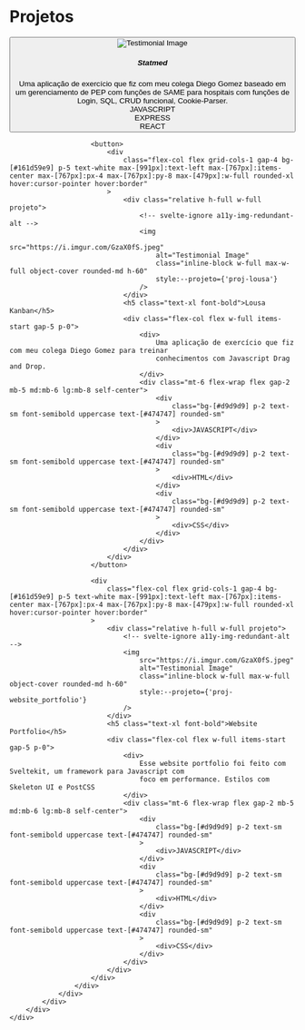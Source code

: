 <script lang="ts">
	import type { PageData } from '../experience/$types';

	export let data: PageData;
</script>

<div class="text-white">
	<div class="px-5 md:px-10">
		<div class="mx-auto w-full max-w-7xl">
			<div class="py-12 md:py-4 lg:py-3">
				<div class="flex-col flex items-center">
					<div class="max-w-[800px] text-center mb-8 md:mb-12 lg:mb-16">
						<h1 class="text-4xl md:text-5xl mt-10">Projetos</h1>
					</div>
					<div
						class="grid grid-cols-1 sm:grid-cols-2 md:grid-cols-3 gap-5 md:gap-4 lg:gap-6 justify-items-center sm:justify-items-stretch mb-12 md:mb-16 lg:mb-20"
					>
						<button>
							<div
								class="flex-col flex grid-cols-1 gap-4 bg-[#161d59e9] p-5 text-white max-[991px]:text-left max-[767px]:items-center max-[767px]:px-4 max-[767px]:py-8 max-[479px]:w-full rounded-xl hover:cursor-pointer hover:border"
							>
								<div class="relative h-full w-full projeto">
									<!-- svelte-ignore a11y-img-redundant-alt -->
									<img
										src="https://i.imgur.com/GzaX0fS.jpeg"
										alt="Testimonial Image"
										class="inline-block w-full max-w-full object-cover rounded-md h-60"
										style:--projeto={'proj-statmed'}
									/>
								</div>
								<h5 class="text-xl font-bold">Statmed</h5>
								<div class="flex-col flex w-full items-start gap-5 p-0">
									<div>
										Uma aplicação de exercício que fiz com meu colega Diego Gomez baseado em um
										gerenciamento de PEP com funções de SAME para hospitais com funções de Login,
										SQL, CRUD funcional, Cookie-Parser.
									</div>
									<div class="mt-6 flex-wrap flex self-center gap-2 mb-5 md:mb-6 lg:mb-8">
										<div
											class="bg-[#d9d9d9] p-2 text-sm font-semibold uppercase text-[#474747] rounded-sm"
										>
											<div>JAVASCRIPT</div>
										</div>
										<div
											class="bg-[#d9d9d9] p-2 text-sm font-semibold uppercase text-[#474747] rounded-sm"
										>
											<div>EXPRESS</div>
										</div>
										<div
											class="bg-[#d9d9d9] p-2 text-sm font-semibold uppercase text-[#474747] rounded-sm"
										>
											<div>REACT</div>
										</div>
									</div>
								</div>
							</div>
						</button>

						<button>
							<div
								class="flex-col flex grid-cols-1 gap-4 bg-[#161d59e9] p-5 text-white max-[991px]:text-left max-[767px]:items-center max-[767px]:px-4 max-[767px]:py-8 max-[479px]:w-full rounded-xl hover:cursor-pointer hover:border"
							>
								<div class="relative h-full w-full projeto">
									<!-- svelte-ignore a11y-img-redundant-alt -->
									<img
										src="https://i.imgur.com/GzaX0fS.jpeg"
										alt="Testimonial Image"
										class="inline-block w-full max-w-full object-cover rounded-md h-60"
										style:--projeto={'proj-lousa'}
									/>
								</div>
								<h5 class="text-xl font-bold">Lousa Kanban</h5>
								<div class="flex-col flex w-full items-start gap-5 p-0">
									<div>
										Uma aplicação de exercício que fiz com meu colega Diego Gomez para treinar
										conhecimentos com Javascript Drag and Drop.
									</div>
									<div class="mt-6 flex-wrap flex gap-2 mb-5 md:mb-6 lg:mb-8 self-center">
										<div
											class="bg-[#d9d9d9] p-2 text-sm font-semibold uppercase text-[#474747] rounded-sm"
										>
											<div>JAVASCRIPT</div>
										</div>
										<div
											class="bg-[#d9d9d9] p-2 text-sm font-semibold uppercase text-[#474747] rounded-sm"
										>
											<div>HTML</div>
										</div>
										<div
											class="bg-[#d9d9d9] p-2 text-sm font-semibold uppercase text-[#474747] rounded-sm"
										>
											<div>CSS</div>
										</div>
									</div>
								</div>
							</div>
						</button>

						<div
							class="flex-col flex grid-cols-1 gap-4 bg-[#161d59e9] p-5 text-white max-[991px]:text-left max-[767px]:items-center max-[767px]:px-4 max-[767px]:py-8 max-[479px]:w-full rounded-xl hover:cursor-pointer hover:border"
						>
							<div class="relative h-full w-full projeto">
								<!-- svelte-ignore a11y-img-redundant-alt -->
								<img
									src="https://i.imgur.com/GzaX0fS.jpeg"
									alt="Testimonial Image"
									class="inline-block w-full max-w-full object-cover rounded-md h-60"
									style:--projeto={'proj-website_portfolio'}
								/>
							</div>
							<h5 class="text-xl font-bold">Website Portfolio</h5>
							<div class="flex-col flex w-full items-start gap-5 p-0">
								<div>
									Esse website portfolio foi feito com Sveltekit, um framework para Javascript com
									foco em performance. Estilos com Skeleton UI e PostCSS
								</div>
								<div class="mt-6 flex-wrap flex gap-2 mb-5 md:mb-6 lg:mb-8 self-center">
									<div
										class="bg-[#d9d9d9] p-2 text-sm font-semibold uppercase text-[#474747] rounded-sm"
									>
										<div>JAVASCRIPT</div>
									</div>
									<div
										class="bg-[#d9d9d9] p-2 text-sm font-semibold uppercase text-[#474747] rounded-sm"
									>
										<div>HTML</div>
									</div>
									<div
										class="bg-[#d9d9d9] p-2 text-sm font-semibold uppercase text-[#474747] rounded-sm"
									>
										<div>CSS</div>
									</div>
								</div>
							</div>
						</div>
					</div>
				</div>
			</div>
		</div>
	</div>
</div>
